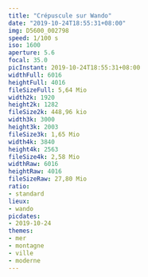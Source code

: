 ```yaml
---
title: "Crépuscule sur Wando"
date: "2019-10-24T18:55:31+08:00"
img: D5600_002798
speed: 1/100 s
iso: 1600
aperture: 5.6
focal: 35.0
picInstant: 2019-10-24T18:55:31+08:00
widthFull: 6016
heightFull: 4016
fileSizeFull: 5,64 Mio
width2k: 1920
height2k: 1282
fileSize2k: 448,96 kio
width3k: 3000
height3k: 2003
fileSize3k: 1,65 Mio
width4k: 3840
height4k: 2563
fileSize4k: 2,58 Mio
widthRaw: 6016
heightRaw: 4016
fileSizeRaw: 27,80 Mio
ratio:
- standard
lieux:
- wando
picdates:
- 2019-10-24
themes:
- mer
- montagne
- ville
- moderne
---
```


